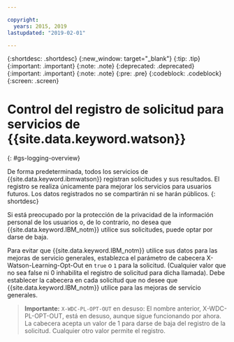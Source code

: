 ```yaml
---

copyright:
  years: 2015, 2019
lastupdated: "2019-02-01"

---
```


{:shortdesc: .shortdesc}
{:new_window: target="_blank"}
{:tip: .tip}
{:important: .important}
{:note: .note}
{:deprecated: .deprecated}
{:important: .important}
{:note: .note}
{:pre: .pre}
{:codeblock: .codeblock}
{:screen: .screen}

# Control del registro de solicitud para servicios de {{site.data.keyword.watson}}
{: #gs-logging-overview}

De forma predeterminada, todos los servicios de {{site.data.keyword.ibmwatson}} registran solicitudes y sus resultados. El registro se realiza únicamente para mejorar los servicios para usuarios futuros. Los datos registrados no se compartirán ni se harán públicos.
{: shortdesc}

Si está preocupado por la protección de la privacidad de la información personal de los usuarios o, de lo contrario, no desea que {{site.data.keyword.IBM_notm}} utilice sus solicitudes, puede optar por darse de baja.

Para evitar que {{site.data.keyword.IBM_notm}} utilice sus datos para las mejoras de servicio generales, establezca el parámetro de cabecera X-Watson-Learning-Opt-Out en `true` o `1` para la solicitud. (Cualquier valor que no sea false ni 0 inhabilita el registro de solicitud para dicha llamada). Debe establecer la cabecera en cada solicitud que no desee que {{site.data.keyword.IBM_notm}} utilice para las mejoras de servicio generales.

> **Importante:** `X-WDC-PL-OPT-OUT` en desuso: El nombre anterior, X-WDC-PL-OPT-OUT, está en desuso, aunque sigue funcionando por ahora. La cabecera acepta un valor de 1 para darse de baja del registro de la solicitud. Cualquier otro valor permite el registro.

